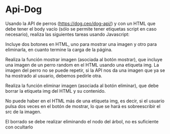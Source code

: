 # Api-Dog

Usando la API de perros (https://dog.ceo/dog-api/) y con un HTML que debe tener el body vacío (sólo se permite tener etiquetas script en caso necesario), realiza las siguientes tareas usando Javascript:

Incluye dos botones en HTML, uno para mostrar una imagen y otro para eliminarla, en cuanto termine la carga de la página.

Realiza la función mostrar imagen (asociada al botón mostrar), que incluye una imagen de un perro random en el HTML usando una etiqueta img. La imagen del perro no se puede repetir, si la API nos da una imagen que ya se ha mostrado al usuario, debemos pedirle otra.

Realiza la función eliminar imagen (asociada al botón eliminar), que debe borrar la etiqueta img del HTML y su contenido.

No puede haber en el HTML más de una etiqueta img, es decir, si el usuario pulsa dos veces en el botón de mostrar, lo que se hará es sobreescribir el src de la imagen.

El borrado se debe realizar eliminando el nodo del árbol, no es suficiente con ocultarlo
